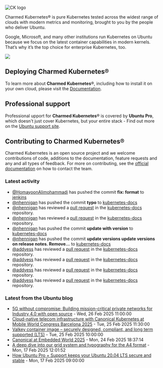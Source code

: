 ![CK logo](https://assets.ubuntu.com/v1/451d4cf4-Charmed+Kubernetes_RGB_onWhite_2022.svg)

Charmed Kubernetes® is pure Kubernetes tested across the widest range of clouds with modern metrics and monitoring, brought to you by the people who deliver Ubuntu.

Google, Microsoft, and many other institutions run Kubernetes on Ubuntu because we focus on the latest container capabilities in modern kernels. That’s why it’s the top choice for enterprise Kubernetes, too.

![](https://assets.ubuntu.com/v1/843c77b6-juju-at-a-glace.svg)

## Deploying Charmed Kubernetes®

To learn more about **Charmed Kubernetes**®, including how to install it on your own cloud, please visit the [Documentation][docs].

## Professional support

Professional upport for **Charmed Kubernetes**® is covered by **Ubuntu Pro**, which doesn't just cover Kubernetes, but your entire stack - Find out more on the [Ubuntu support site](https://ubuntu.com/support).

## Contributing to Charmed Kubernetes®

Charmed Kubernetes is an open source project and we welcome contributions of code, additions to the documentation, feature requests and any and all types of feedback. For more on contributing, see the [official documentation][get-in-touch] on how to contact the team.

<!-- LINKS -->
[docs]: https://ubuntu.com/kubernetes/docs
[get-in-touch]: https://ubuntu.com/kubernetes/docs/get-in-touch

### Latest activity

<!-- activity starts -->
 - [@HomayoonAlimohammadi](https://github.com/HomayoonAlimohammadi) has pushed the commit **fix: format** to [jenkins](https://github.com/charmed-kubernetes/jenkins)
 - [@nhennigan](https://github.com/nhennigan) has pushed the commit **typo** to [kubernetes-docs](https://github.com/charmed-kubernetes/kubernetes-docs)
 - [@nhennigan](https://github.com/nhennigan) has reviewed a [pull request](https://github.com/charmed-kubernetes/kubernetes-docs/pull/881) in the [kubernetes-docs](https://github.com/charmed-kubernetes/kubernetes-docs) repository.
 - [@nhennigan](https://github.com/nhennigan) has reviewed a [pull request](https://github.com/charmed-kubernetes/kubernetes-docs/pull/881) in the [kubernetes-docs](https://github.com/charmed-kubernetes/kubernetes-docs) repository.
 - [@nhennigan](https://github.com/nhennigan) has pushed the commit **update with version** to [kubernetes-docs](https://github.com/charmed-kubernetes/kubernetes-docs)
 - [@nhennigan](https://github.com/nhennigan) has pushed the commit **update versions  update versions on release notes. Remove...** to [kubernetes-docs](https://github.com/charmed-kubernetes/kubernetes-docs)
 - [@addyess](https://github.com/addyess) has reviewed a [pull request](https://github.com/charmed-kubernetes/kubernetes-docs/pull/881) in the [kubernetes-docs](https://github.com/charmed-kubernetes/kubernetes-docs) repository.
 - [@addyess](https://github.com/addyess) has reviewed a [pull request](https://github.com/charmed-kubernetes/kubernetes-docs/pull/881) in the [kubernetes-docs](https://github.com/charmed-kubernetes/kubernetes-docs) repository.
 - [@addyess](https://github.com/addyess) has reviewed a [pull request](https://github.com/charmed-kubernetes/kubernetes-docs/pull/881) in the [kubernetes-docs](https://github.com/charmed-kubernetes/kubernetes-docs) repository.
 - [@addyess](https://github.com/addyess) has reviewed a [pull request](https://github.com/charmed-kubernetes/kubernetes-docs/pull/881) in the [kubernetes-docs](https://github.com/charmed-kubernetes/kubernetes-docs) repository.
<!-- activity ends -->

<!-- roadmap starts -->

<!-- roadmap ends -->

### Latest from the Ubuntu blog

<!-- blog starts -->
* [5G without compromise: Building mission-critical private networks for Industry 4.0 with open source](https://ubuntu.com//blog/5g-without-compromise-building-mission-critical-private-networks-for-industry-4-0-with-open-source) - Wed, 26 Feb 2025 11:00:00 
* [Cloud-native telecom infrastructure with Canonical Kubernetes at Mobile World Congress Barcelona 2025](https://ubuntu.com//blog/cloud-native-telecom-infrastructure-with-canonical-kubernetes-at-mwc-2025) - Tue, 25 Feb 2025 11:30:00 
* [Valkey container image – securely designed, compliant, and long term supported (LTS)](https://ubuntu.com//blog/valkey-container-image) - Tue, 25 Feb 2025 10:00:00 
* [Canonical at Embedded World 2025](https://ubuntu.com//blog/canonical-at-embedded-world-2025) - Mon, 24 Feb 2025 18:37:14 
* [A deep dive into our grid system and typography for the A4 format](https://ubuntu.com//blog/a-look-under-the-hood-of-our-grid-system-and-typography-for-the-a4-format) - Mon, 17 Feb 2025 12:01:52 
* [How Ubuntu Pro + Support keeps your Ubuntu 20.04 LTS secure and stable](https://ubuntu.com//blog/20-04-support-how-ubuntu-pro-support-keeps-your-ubuntu-20-04-lts-secure-and-stable) - Mon, 17 Feb 2025 09:00:00 
<!-- blog ends -->
